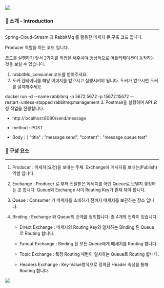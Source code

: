 <img src="https://capsule-render.vercel.app/api?type=waving&color=1120ff&height=150&section=header&text=RabbitMq-Producer&fontColor=ffffff" />

### 🎉 소개 - Introduction
---
Spring-Cloud-Stream 과 RabbitMq 를 활용한 메세지 큐 구축 코드 입니다.

Producer 역할을 하는 코드 입니다.

코드를 실행하기 앞서 2가지를 작업을 해주셔야 정상적으로 어플리케이션이 동작하는 것을 보실 수 있습니다.

1. rabbitMq_consumer 코드를 받아주세요.
2. 도커 컨테이너를 해당 이미지를 받으시고 실행시켜야 됩니다. 도커가 없으시면 도커를 설치해주세요.

docker run -d --name rabbitmq -p 5672:5672 -p 15672:15672 --restart=unless-stopped rabbitmq:management
3. Postman을 실행하여 API 요청 작업을 진행합니다.

   - http://localhost:8080/send/message

   - method : POST

   - Body : { "title" : "message send", "content" : "message queue test"

### 🌈 구성 요소
---
1. Producer : 메세지(요청)을 보내는 주체. Exchange에 메세지를 보내는(Publish) 역할 입니다.
2. Exchange : Producer 로 부터 전달받은 메세지를 어떤 Queue로 보낼지 결정하는 곳 입니다. Queue와 Exchange 사이 Routing Key가 존재 해야 합니다.
3. Queue : Consumer 가 메세지를 소비하기 전까지 메세지를 보관하는 장소 입니다.
4. Binding : Exchange 와 Queue의 관계를 정의합니다. 총 4개의 전략이 있습니다.

   - Direct Exchange : 메세지의 Routing Key와 일치하는 Binding 된 Queue 로 Routing 합니다.
   
   - Fanout Exchange : Binding 된 모든 Queue에게 메세지를 Routing 합니다.
   
   - Topic Exchange : 특정 Routing 패턴이 일치하는 Queue로 Routing 합니다.
   
   - Headers Exchange : Key-Value방식으로 정의된 Header 속성을 통해 Routing 합니다.


<img src="https://capsule-render.vercel.app/api?type=waving&color=1120ff&height=150&section=footer" />
